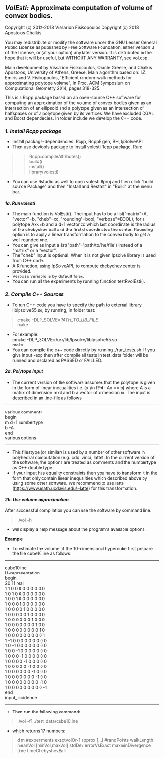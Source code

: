 ## *VolEsti:* Approximate computation of volume of convex bodies.

Copyright (c) 2012-2018 Vissarion Fisikopoulos
Copyright (c) 2018 Apostolos Chalkis

You may redistribute or modify the software under the GNU Lesser General Public License as published by Free Software Foundation, either version 3 of the License, or (at your option) any later version. It is distributed in the hope that it will be useful, but WITHOUT ANY WARRANTY, see vol.cpp.  

Main development by Vissarion Fisikopoulos, Oracle Greece, and Chalkis Apostolos, University of Athens, Greece.
Main algorithm based on: I.Z. Emiris and V. Fisikopoulos, "Efficient random-walk methods for approximating polytope volume", In Proc. ACM Symposium on Computational Geometry 2014, pages 318-325.  

This is a Rcpp package based on an open-source C++ software for computing an approximation of the volume of convex bodies given as an intersection of an ellipsoid and a polytope given as an intersection of halfspaces or of a polytope given by its vertices. We have excluded CGAL and Boost dependecies. In folder include we develop the C++ code.

### *1. Install Rcpp package*  

* Install package-dependencies: Rcpp, RcppEigen, BH, lpSolveAPI.  
* Then use devtools package to install volesti Rcpp package. Run:
>>Rcpp::compileAttributes()  
>build()  
>install()  
>library(volesti)  

* You can use Rstudio as well to open volesti.Rproj and then click "build source Package" and then "Install and Restart" in "Build" at the menu bar.  

#### *1a. Run volesti*

* The main function is VolEsti(). The input has to be a list("matrix"=A, "vector"=b, "cheb"=xc, "rounding"=bool, "verbose"=BOOL), for a polytope Ax<=b and a d+1 vector xc which last coordinate is the radius of the chebychev ball and the first d coordinates the center. Rounding option is to apply a linear transformation to the convex body to get a well rounded one.  
* You can give as input a list("path"='path/to/ine/file') insteed of a "matrix" or a "vector".  
* The "cheb" input is optional. When it is not given lpsolve library is used from C++ code.  
* A R function, using lpSolveAPI, to compute chebychev center is provided.
* Verbose variable is by default false.  
* You can run all the experiments by running function testRvolEsti().  

### *2. Compile C++ Sources*  

* To run C++ code you have to specify the path to external library liblpsolve55.so, by running, in folder test:  
>cmake -DLP_SOLVE=_PATH_TO_LIB_FILE_ .  
>make  

* For example:  
cmake -DLP_SOLVE=/usr/lib/lpsolve/liblpsolve55.so .  
make  
* You can compile the c++ code directly by running ./run_tests.sh. If you give input -exp then after compile all tests in test_data folder will be runned and declared as PASSED or FAILLED.  
  
#### *2a. Polytope input*  

* The current version of the software assumes that the polytope is given in the form of linear inequalities i.e. {x \in R^d : Ax <= b} where A is a matrix of dimension mxd and b a vector of dimension m. The input is described in an .ine-file as follows:  
  
- - - - - - - - - -   
various comments  
begin  
m d+1 numbertype  
b -A  
end  
various options  
- - - - - - - - - - 
  
* This filestype (or similar) is used by a number of other software in polyhedral computation (e.g. cdd, vinci, latte). In the current version of the software, the options are treated as comments and the numbertype as C++ double type.  
* If your input has equality constraints then you have to transform it in the form that only contain linear inequalities which described above by using some other software. We recommend to use latte (https://www.math.ucdavis.edu/~latte) for this transformation.  
  
#### *2b. Use volume approximation*  

After successful compilation you can use the software by command line. 
 
>./vol -h  
  
* will display a help message about the program's available options.  
  
**Example**  
  
* To estimate the volume of the 10-dimensional hypercube first prepare the file cube10.ine as follows:  
  
- - - - - - - - - - 
cube10.ine  
H-representation  
begin  
 20 11 real  
 1 1 0 0 0 0 0 0 0 0 0  
 1 0 1 0 0 0 0 0 0 0 0  
 1 0 0 1 0 0 0 0 0 0 0  
 1 0 0 0 1 0 0 0 0 0 0  
 1 0 0 0 0 1 0 0 0 0 0  
 1 0 0 0 0 0 1 0 0 0 0  
 1 0 0 0 0 0 0 1 0 0 0  
 1 0 0 0 0 0 0 0 1 0 0  
 1 0 0 0 0 0 0 0 0 1 0  
 1 0 0 0 0 0 0 0 0 0 1  
 1 -1 0 0 0 0 0 0 0 0 0  
 1 0 -1 0 0 0 0 0 0 0 0  
 1 0 0 -1 0 0 0 0 0 0 0  
 1 0 0 0 -1 0 0 0 0 0 0  
 1 0 0 0 0 -1 0 0 0 0 0  
 1 0 0 0 0 0 -1 0 0 0 0  
 1 0 0 0 0 0 0 -1 0 0 0  
 1 0 0 0 0 0 0 0 -1 0 0  
 1 0 0 0 0 0 0 0 0 -1 0  
 1 0 0 0 0 0 0 0 0 0 -1  
end  
input_incidence  
- - - - - - - - - - -
  
* Then run the following command:  
>./vol -f1 ./test_data/cube10.ine  

* which returns 17 numbers:  
>d m #experiments exactvolOr-1 approx [.,.] #randPoints walkLength meanVol [minVol,maxVol] stdDev errorVsExact maxminDivergence time timeChebyshevBall
 



